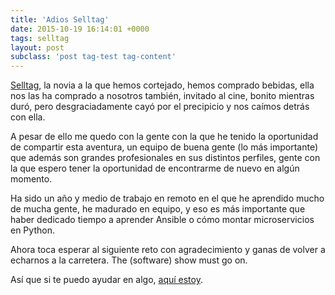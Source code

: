 ```yaml
---
title: 'Adios Selltag'
date: 2015-10-19 16:14:01 +0000
tags: selltag
layout: post
subclass: 'post tag-test tag-content'
---
```

[Selltag][selltag], la novia a la que hemos cortejado, hemos comprado bebidas, ella nos las ha comprado a nosotros también, invitado al cine, bonito mientras duró, pero desgraciadamente cayó por el precipicio y nos caímos detrás con ella.

A pesar de ello me quedo con la gente con la que he tenido la oportunidad de compartir esta aventura, un equipo de buena gente (lo más importante) que además son grandes profesionales en sus distintos perfiles, gente con la que espero tener la oportunidad de encontrarme de nuevo en algún momento.

Ha sido un año y medio de trabajo en remoto en el que he aprendido mucho de mucha gente, he madurado en equipo, y eso es más importante que haber dedicado tiempo a aprender Ansible o cómo montar microservicios en Python.

Ahora toca esperar al siguiente reto con agradecimiento y ganas de volver a echarnos a la carretera. The (software) show must go on.

Así que si te puedo ayudar en algo, [aquí estoy][mail].

[selltag]: https://selltag.com
[mail]: mailto:hello@taikoa.net
